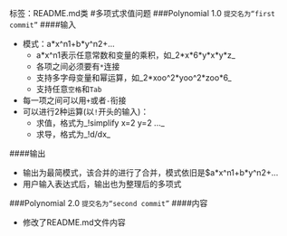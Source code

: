 标签：README.md类
#多项式求值问题
###Polynomial 1.0
`提交名为“first commit”`
####输入
* 模式：a\*x^n1+b\*y^n2+...
    * a\*x^n1表示任意常数和变量的乘积，如_2\*x\*6\*y\*x\*y\*z_
    * 各项之间必须要有`*`连接
    * 支持多字母变量和幂运算，如_2\*xoo^2\*yoo^2\*zoo\*6_
    * 支持任意`空格`和`Tab`
* 每一项之间可以用`+`或者`-`衔接
* 可以进行2种运算(以`!`开头的输入)：
    * 求值，格式为_!simplify x=2 y=2 ..._
    * 求导，格式为_!d/dx_

####输出
* 输出为最简模式，该合并的进行了合并，模式依旧是$a\*x^n1+b\*y^n2+...
* 用户输入表达式后，输出也为整理后的多项式

###Polynomial 2.0
`提交名为“second commit”`
####内容
* 修改了README.md文件内容
